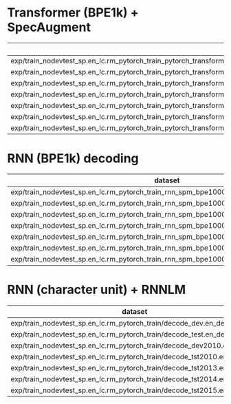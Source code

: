 # Transformer (BPE1k) + SpecAugment

| dataset                                                                                                                             | Snt  | Wrd   | Corr | Sub  | Del  | Ins | Err  | S.Err |
| ----------------------------------------------------------------------------------------------------------------------------------- | ---- | ----- | ---- | ---- | ---- | --- | ---- | ----- |
| exp/train_nodevtest_sp.en_lc.rm_pytorch_train_pytorch_transformer_bpe1000_specaug/decode_dev.en_decode_pytorch_transformer_nolm     | 2084 | 31492 | 90.4 | 7.4  | 2.3  | 7.0 | 16.6 | 62.0  |
| exp/train_nodevtest_sp.en_lc.rm_pytorch_train_pytorch_transformer_bpe1000_specaug/decode_test.en_decode_pytorch_transformer_nolm    | 2092 | 32546 | 90.1 | 7.7  | 2.2  | 5.5 | 15.3 | 64.7  |
| exp/train_nodevtest_sp.en_lc.rm_pytorch_train_pytorch_transformer_bpe1000_specaug/decode_dev2010.en_decode_pytorch_transformer_nolm | 888  | 17708 | 81.8 | 8.3  | 9.9  | 4.4 | 22.6 | 81.1  |
| exp/train_nodevtest_sp.en_lc.rm_pytorch_train_pytorch_transformer_bpe1000_specaug/decode_tst2010.en_decode_pytorch_transformer_nolm | 1568 | 27605 | 80.9 | 6.5  | 12.6 | 3.6 | 22.7 | 79.4  |
| exp/train_nodevtest_sp.en_lc.rm_pytorch_train_pytorch_transformer_bpe1000_specaug/decode_tst2013.en_decode_pytorch_transformer_nolm | 993  | 18160 | 76.4 | 11.8 | 11.7 | 4.0 | 27.6 | 85.2  |
| exp/train_nodevtest_sp.en_lc.rm_pytorch_train_pytorch_transformer_bpe1000_specaug/decode_tst2014.en_decode_pytorch_transformer_nolm | 1305 | 21685 | 74.6 | 8.5  | 16.9 | 2.8 | 28.3 | 83.7  |
| exp/train_nodevtest_sp.en_lc.rm_pytorch_train_pytorch_transformer_bpe1000_specaug/decode_tst2015.en_decode_pytorch_transformer_nolm | 1080 | 18288 | 69.5 | 12.4 | 18.2 | 9.8 | 40.3 | 84.6  |

# RNN (BPE1k) decoding

| dataset                                                                                | Snt  | Wrd   | Corr | Sub  | Del  | Ins  | Err  | S.Err |
| -------------------------------------------------------------------------------------- | ---- | ----- | ---- | ---- | ---- | ---- | ---- | ----- |
| exp/train_nodevtest_sp.en_lc.rm_pytorch_train_rnn_spm_bpe1000/decode_dev.en_decode     | 2084 | 31492 | 86.8 | 10.0 | 3.3  | 9.0  | 22.3 | 71.0  |
| exp/train_nodevtest_sp.en_lc.rm_pytorch_train_rnn_spm_bpe1000/decode_test.en_decode    | 2092 | 60585 | 88.7 | 7.5  | 3.8  | 5.3  | 16.6 | 71.4  |
| exp/train_nodevtest_sp.en_lc.rm_pytorch_train_rnn_spm_bpe1000/decode_dev2010.en_decode | 888  | 17708 | 78.6 | 9.8  | 11.6 | 3.9  | 25.3 | 84.5  |
| exp/train_nodevtest_sp.en_lc.rm_pytorch_train_rnn_spm_bpe1000/decode_tst2010.en_decode | 1568 | 27605 | 75.9 | 8.2  | 15.9 | 2.7  | 26.8 | 84.4  |
| exp/train_nodevtest_sp.en_lc.rm_pytorch_train_rnn_spm_bpe1000/decode_tst2013.en_decode | 993  | 18160 | 71.1 | 14.1 | 14.9 | 3.6  | 32.5 | 88.2  |
| exp/train_nodevtest_sp.en_lc.rm_pytorch_train_rnn_spm_bpe1000/decode_tst2014.en_decode | 1305 | 21685 | 73.0 | 10.8 | 16.2 | 3.0  | 30.0 | 84.4  |
| exp/train_nodevtest_sp.en_lc.rm_pytorch_train_rnn_spm_bpe1000/decode_tst2015.en_decode | 1080 | 18288 | 71.6 | 13.1 | 15.3 | 11.7 | 40.1 | 85.0  |

# RNN (character unit) + RNNLM

| dataset                                                                | Snt  | Wrd   | Corr | Sub  | Del  | Ins | Err  | S.Err |
| ---------------------------------------------------------------------- | ---- | ----- | ---- | ---- | ---- | --- | ---- | ----- |
| exp/train_nodevtest_sp.en_lc.rm_pytorch_train/decode_dev.en_decode     | 2084 | 31479 | 85.8 | 10.7 | 3.5  | 8.3 | 22.5 | 71.8  |
| exp/train_nodevtest_sp.en_lc.rm_pytorch_train/decode_test.en_decode    | 2092 | 32538 | 86.0 | 10.4 | 3.5  | 6.3 | 20.3 | 71.9  |
| exp/train_nodevtest_sp.en_lc.rm_pytorch_train/decode_dev2010.en_decode | 888  | 17708 | 75.2 | 10.9 | 13.9 | 3.4 | 28.2 | 86.1  |
| exp/train_nodevtest_sp.en_lc.rm_pytorch_train/decode_tst2010.en_decode | 1568 | 27605 | 72.0 | 8.8  | 19.2 | 2.3 | 30.3 | 86.9  |
| exp/train_nodevtest_sp.en_lc.rm_pytorch_train/decode_tst2013.en_decode | 993  | 18160 | 66.6 | 14.6 | 18.7 | 3.2 | 36.6 | 90.1  |
| exp/train_nodevtest_sp.en_lc.rm_pytorch_train/decode_tst2014.en_decode | 1305 | 21685 | 68.7 | 10.9 | 20.3 | 2.5 | 33.8 | 86.6  |
| exp/train_nodevtest_sp.en_lc.rm_pytorch_train/decode_tst2015.en_decode | 1080 | 18288 | 62.2 | 14.4 | 23.4 | 7.8 | 45.6 | 87.6  |
